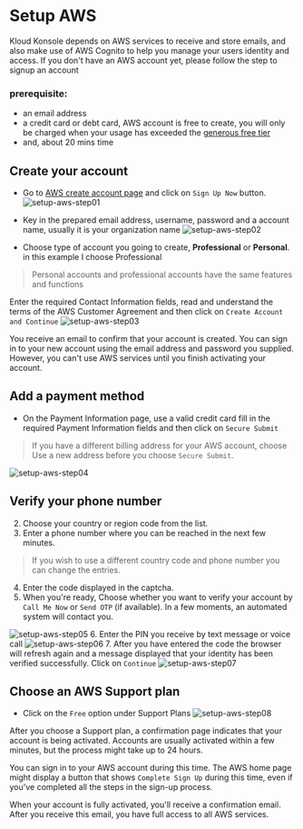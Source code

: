 # Setup AWS
Kloud Konsole depends on AWS services to receive and store emails, and also make use of AWS Cognito to help you manage your users identity and access. If you don't have an AWS account yet, please follow the step to signup an account

### prerequisite:
- an email address
- a credit card or debt card, AWS account is free to create, you will only be charged when your usage has exceeded the [generous free tier](https://aws.amazon.com/free/?all-free-tier.sort-by=item.additionalFields.SortRank&all-free-tier.sort-order=asc&awsf.Free%20Tier%20Types=categories%23alwaysfree)
- and, about 20 mins time

## Create your account
* Go to [AWS create account page](https://aws.amazon.com/resources/create-account/) and click on `Sign Up Now` button.
![setup-aws-step01](../img/aws/01.png)

* Key in the prepared email address, username, password and a account name, usually it is your organization name
![setup-aws-step02](../img/aws/02.png)

* Choose type of account you going to create, **Professional** or **Personal**. in this example I choose Professional
> Personal accounts and professional accounts have the same features and functions

Enter the required Contact Information fields, read and understand the terms of the AWS Customer Agreement and then click on `Create Account and Continue`
![setup-aws-step03](../img/aws/03.png)

You receive an email to confirm that your account is created. You can sign in to your new account using the email address and password you supplied. However, you can't use AWS services until you finish activating your account.

## Add a payment method

* On the Payment Information page, use a valid credit card fill in the required Payment Information fields and then click on `Secure Submit`
> If you have a different billing address for your AWS account, choose Use a new address before you choose `Secure Submit`.

![setup-aws-step04](../img/aws/04.png)

## Verify your phone number

2. Choose your country or region code from the list.
3. Enter a phone number where you can be reached in the next few minutes.
>  If you wish to use a different country code and phone number you can change the entries.

4. Enter the code displayed in the captcha.
5. When you're ready, Choose whether you want to verify your account by `Call Me Now` or `Send OTP` (if available). In a few moments, an automated system will contact you.

![setup-aws-step05](../img/aws/05.png)
6. Enter the PIN you receive by text message or voice call
![setup-aws-step06](../img/aws/06.png)
7. After you have entered the code the browser will refresh again and a message displayed that your identity has been verified successfully. Click on `Continue`
![setup-aws-step07](../img/aws/07.png)

## Choose an AWS Support plan

* Click on the `Free` option under Support Plans
![setup-aws-step08](../img/aws/08.png)

After you choose a Support plan, a confirmation page indicates that your account is being activated. Accounts are usually activated within a few minutes, but the process might take up to 24 hours.

You can sign in to your AWS account during this time. The AWS home page might display a button that shows `Complete Sign Up` during this time, even if you've completed all the steps in the sign-up process.

When your account is fully activated, you'll receive a confirmation email. After you receive this email, you have full access to all AWS services.
